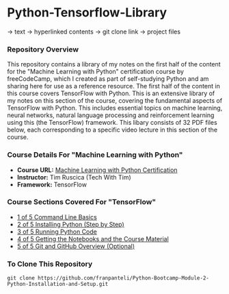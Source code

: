 # Python-Tensorflow-Library
-> text
-> hyperlinked contents
-> git clone link 
-> project files
### Repository Overview 

This repository contains a library of my notes on the first half of the content for the "Machine Learning with Python" certification course by freeCodeCamp, which I created as part of self-studying Python and am sharing here for use as a reference resource. The first half of the content in this course covers TensorFlow with Python. This is an extensive library of my notes on this section of the course, covering the fundamental aspects of TensorFlow with Python. This includes essential topics on machine learning, neural networks, natural language processing and reinforcement learning using this (the TensorFlow) framework. This libary consists of 32 PDF files below, each corresponding to a specific video lecture in this section of the course. 

### Course Details For "Machine Learning with Python"
- **Course URL:** [Machine Learning with Python Certification](https://www.freecodecamp.org/learn/machine-learning-with-python/#tensorflow)
- **Instructor:** Tim Ruscica (Tech With Tim)
- **Framework:** TensorFlow
  
### Course Sections Covered For "TensorFlow"
- [1 of 5 Command Line Basics](https://github.com/franpanteli/Python-Bootcamp-Module-2-Python-Installation-and-Setup/blob/main/Notes%20on%20Videos%20-%20Module%202%20Python%20Installation%20and%20Setup/1%20of%205%20Command%20Line%20Basics.pdf)
- [2 of 5 Installing Python (Step by Step)](https://github.com/franpanteli/Python-Bootcamp-Module-2-Python-Installation-and-Setup/blob/main/Notes%20on%20Videos%20-%20Module%202%20Python%20Installation%20and%20Setup/2%20of%205%20Installing%20Python%20(Step%20by%20Step).pdf)
- [3 of 5 Running Python Code ](https://github.com/franpanteli/Python-Bootcamp-Module-2-Python-Installation-and-Setup/blob/main/Notes%20on%20Videos%20-%20Module%202%20Python%20Installation%20and%20Setup/3%20of%205%20Running%20Python%20Code.pdf)
- [4 of 5 Getting the Notebooks and the Course Material](https://github.com/franpanteli/Python-Bootcamp-Module-2-Python-Installation-and-Setup/blob/main/Notes%20on%20Videos%20-%20Module%202%20Python%20Installation%20and%20Setup/4%20of%205%20Getting%20the%20Notebooks%20and%20the%20Course%20Material.pdf)
- [5 of 5 Git and GitHub Overview (Optional)](https://github.com/franpanteli/Python-Bootcamp-Module-2-Python-Installation-and-Setup/blob/main/Notes%20on%20Videos%20-%20Module%202%20Python%20Installation%20and%20Setup/5%20of%205%20Git%20and%20GitHub%20Overview%20(Optional).pdf)

### To Clone This Repository
```
git clone https://github.com/franpanteli/Python-Bootcamp-Module-2-Python-Installation-and-Setup.git
```
